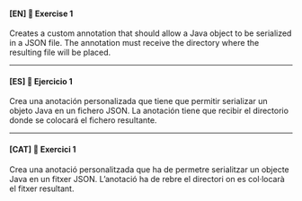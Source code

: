 
#### [EN] 📍 Exercise 1

Creates a custom annotation that should allow a Java object to be serialized in a JSON file. 
The annotation must receive the directory where the resulting file will be placed.

---

#### [ES] 📍 Ejercicio 1

Crea una anotación personalizada que tiene que permitir serializar un objeto Java en un fichero JSON. 
La anotación tiene que recibir el directorio donde se colocará el fichero resultante.

---

#### [CAT] 📍 Exercici 1

Crea una anotació personalitzada que ha de permetre serialitzar un objecte Java en un fitxer JSON. 
L’anotació ha de rebre el directori on es col·locarà el fitxer resultant.
